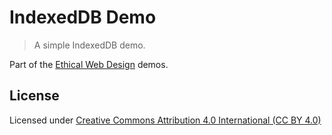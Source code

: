 # IndexedDB Demo

> A simple IndexedDB demo.

Part of the [Ethical Web Design](https://ethicalweb.org/) demos.


## License
Licensed under [Creative Commons Attribution 4.0 International (CC BY 4.0)](https://creativecommons.org/licenses/by/4.0/)
